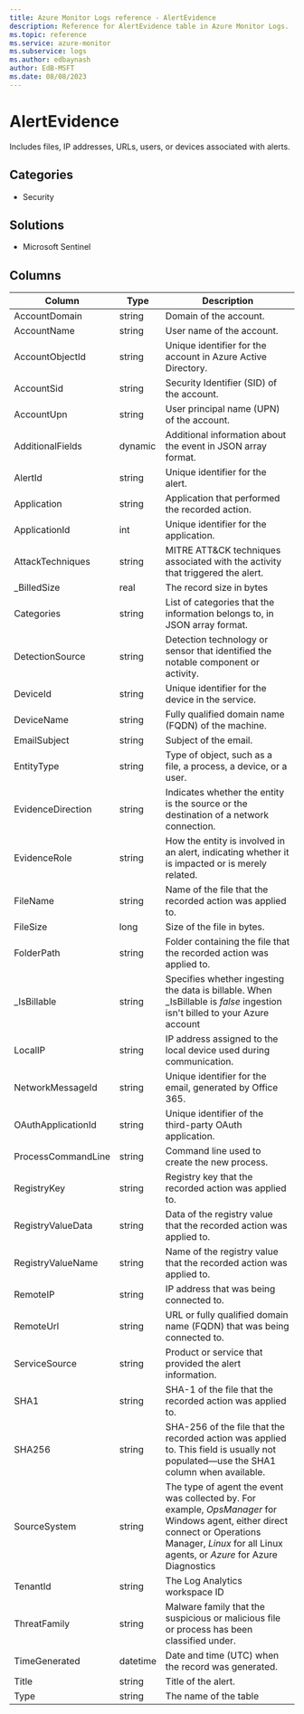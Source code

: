 ```yaml
---
title: Azure Monitor Logs reference - AlertEvidence
description: Reference for AlertEvidence table in Azure Monitor Logs.
ms.topic: reference
ms.service: azure-monitor
ms.subservice: logs
ms.author: edbaynash
author: EdB-MSFT
ms.date: 08/08/2023
---
```


# AlertEvidence

 Includes files, IP addresses, URLs, users, or devices associated with alerts.

## Categories

- Security
## Solutions

- Microsoft Sentinel




## Columns

| Column | Type | Description |
| --- | --- | --- |
| AccountDomain | string | Domain of the account. |
| AccountName | string | User name of the account. |
| AccountObjectId | string | Unique identifier for the account in Azure Active Directory. |
| AccountSid | string | Security Identifier (SID) of the account. |
| AccountUpn | string | User principal name (UPN) of the account. |
| AdditionalFields | dynamic | Additional information about the event in JSON array format. |
| AlertId | string | Unique identifier for the alert. |
| Application | string | Application that performed the recorded action. |
| ApplicationId | int | Unique identifier for the application. |
| AttackTechniques | string | MITRE ATT&CK techniques associated with the activity that triggered the alert. |
| _BilledSize | real | The record size in bytes |
| Categories | string | List of categories that the information belongs to, in JSON array format. |
| DetectionSource | string | Detection technology or sensor that identified the notable component or activity. |
| DeviceId | string | Unique identifier for the device in the service. |
| DeviceName | string | Fully qualified domain name (FQDN) of the machine. |
| EmailSubject | string | Subject of the email. |
| EntityType | string | Type of object, such as a file, a process, a device, or a user. |
| EvidenceDirection | string | Indicates whether the entity is the source or the destination of a network connection. |
| EvidenceRole | string | How the entity is involved in an alert, indicating whether it is impacted or is merely related. |
| FileName | string | Name of the file that the recorded action was applied to. |
| FileSize | long | Size of the file in bytes. |
| FolderPath | string | Folder containing the file that the recorded action was applied to. |
| _IsBillable | string | Specifies whether ingesting the data is billable. When _IsBillable is *false* ingestion isn't billed to your Azure account |
| LocalIP | string | IP address assigned to the local device used during communication. |
| NetworkMessageId | string | Unique identifier for the email, generated by Office 365. |
| OAuthApplicationId | string | Unique identifier of the third-party OAuth application. |
| ProcessCommandLine | string | Command line used to create the new process. |
| RegistryKey | string | Registry key that the recorded action was applied to. |
| RegistryValueData | string | Data of the registry value that the recorded action was applied to. |
| RegistryValueName | string | Name of the registry value that the recorded action was applied to. |
| RemoteIP | string | IP address that was being connected to. |
| RemoteUrl | string | URL or fully qualified domain name (FQDN) that was being connected to. |
| ServiceSource | string | Product or service that provided the alert information. |
| SHA1 | string | SHA-1 of the file that the recorded action was applied to. |
| SHA256 | string | SHA-256 of the file that the recorded action was applied to. This field is usually not populated—use the SHA1 column when available. |
| SourceSystem | string | The type of agent the event was collected by. For example, *OpsManager* for Windows agent, either direct connect or Operations Manager, *Linux* for all Linux agents, or *Azure* for Azure Diagnostics |
| TenantId | string | The Log Analytics workspace ID |
| ThreatFamily | string | Malware family that the suspicious or malicious file or process has been classified under. |
| TimeGenerated | datetime | Date and time (UTC) when the record was generated. |
| Title | string | Title of the alert. |
| Type | string | The name of the table |
